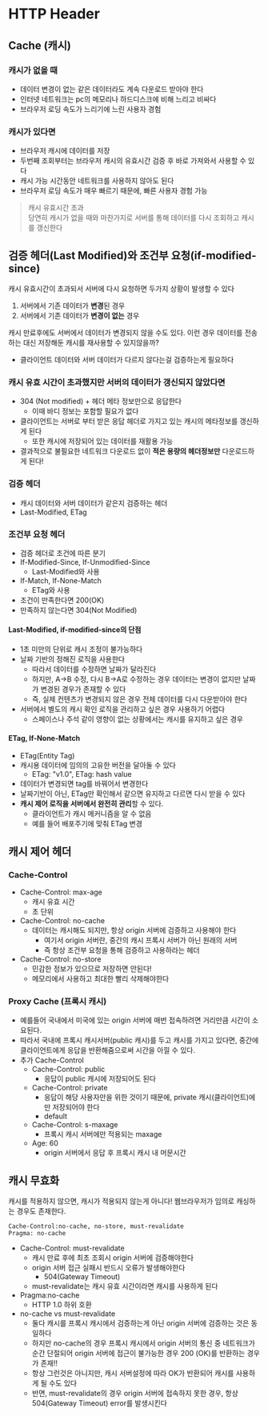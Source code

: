 # HTTP Header

## Cache (캐시)

### 캐시가 없을 때

- 데이터 변경이 없는 같은 데이터라도 계속 다운로드 받아야 한다
- 인터넷 네트워크는 pc의 메모리나 하드디스크에 비해 느리고 비싸다
- 브라우저 로딩 속도가 느리기에 느린 사용자 경험

### 캐시가 있다면

- 브라우저 캐시에 데이터를 저장
- 두번째 조회부터는 브라우저 캐시의 유효시간 검증 후 바로 가져와서 사용할 수 있다
- 캐시 가능 시간동안 네트워크를 사용하지 않아도 된다
- 브라우저 로딩 속도가 매우 빠르기 때문에, 빠른 사용자 경험 가능

> 캐시 유효시간 초과  
> 당연히 캐시가 없을 때와 마찬가지로 서버를 통해 데이터를 다시 조회하고 캐시를 갱신한다

## 검증 헤더(Last Modified)와 조건부 요청(if-modified-since)

캐시 유효시간이 초과되서 서버에 다시 요청하면 두가지 상황이 발생할 수 있다

1. 서버에서 기존 데이터가 **변경**된 경우
2. 서버에서 기존 데이터가 **변경이 없는** 경우

캐시 만료후에도 서버에서 데이터가 변경되지 않을 수도 있다.
이런 경우 데이터를 전송하는 대신 저장해둔 캐시를 재사용할 수 있지않을까?
- 클라이언트 데이터와 서버 데이터가 다르지 않다는걸 검증하는게 필요하다

### 캐시 유효 시간이 초과했지만 서버의 데이터가 갱신되지 않았다면

- 304 (Not modified) + 헤더 메타 정보만으로 응답한다
  - 이때 바디 정보는 포함할 필요가 없다
- 클라이언트는 서버로 부터 받은 응답 헤더로 가지고 있는 캐시의 메타정보를 갱신하게 된다
  - 또한 캐시에 저장되어 있는 데이터를 재활용 가능
- 결과적으로 불필요한 네트워크 다운로드 없이 **적은 용량의 헤더정보만** 다운로드하게 된다!

### 검증 헤더

- 캐시 데이터와 서버 데이터가 같은지 검증하는 헤더
- Last-Modified, ETag

### 조건부 요청 헤더

- 검증 헤더로 조건에 따른 분기
- If-Modified-Since, If-Unmodified-Since
  - Last-Modified와 사용
- If-Match, If-None-Match 
  - ETag와 사용
- 조건이 만족한다면 200(OK)
- 만족하지 않는다면 304(Not Modified)

#### Last-Modified, if-modified-since의 단점

- 1초 미만의 단위로 캐시 조정이 불가능하다
- 날짜 기반의 정해진 로직을 사용한다
  - 따라서 데이터를 수정하면 날짜가 달라진다
  - 하지만, A->B 수정, 다시 B->A로 수정하는 경우 데이터는 변경이 없지만 날짜가 변경된 경우가 존재할 수 있다
  - 즉, 실제 컨텐츠가 변경되지 않은 경우 전체 데이터를 다시 다운받아야 한다
- 서버에서 별도의 캐시 확인 로직을 관리하고 싶은 경우 사용하기 어렵다
  - 스페이스나 주석 같이 영향이 없는 상황에서는 캐시를 유지하고 싶은 경우

#### ETag, If-None-Match

- ETag(Entity Tag)
- 캐시용 데이터에 임의의 고유한 버전을 달아둘 수 있다
  - ETag: "v1.0", ETag: hash value
- 데이터가 변경되면 tag를 바꿔어서 변경한다
- 날짜기반이 아닌, ETag만 확인해서 같으면 유지하고 다르면 다시 받을 수 있다
- **캐시 제어 로직을 서버에서 완전히 관리**할 수 있다.
  - 클라이언트가 캐시 메커니즘을 알 수 없음
  - 예를 들어 배포주기에 맞춰 ETag 변경

## 캐시 제어 헤더

### Cache-Control

- Cache-Control: max-age
  - 캐시 유효 시간
  - 초 단위
- Cache-Control: no-cache
  - 데이터는 캐시해도 되지만, 항상 origin 서버에 검증하고 사용해야 한다
    - 여기서 origin 서버란, 중간의 캐시 프록시 서버가 아닌 원래의 서버
    - 즉 항상 조건부 요청을 통해 검증하고 사용하라는 헤더
- Cache-Control: no-store
  - 민감한 정보가 있으므로 저장하면 안된다!
  - 메모리에서 사용하고 최대한 빨리 삭제해야한다

### Proxy Cache (프록시 캐시)

- 예를들어 국내에서 미국에 있는 origin 서버에 매번 접속하려면 거리만큼 시간이 소요된다.
- 따라서 국내에 프록시 캐시서버(public 캐시)를 두고 캐시를 가지고 있다면, 중간에 클라이언트에게 응답을 반환해줌으로써 시간을 아낄 수 있다.
- 추가 Cache-Control
  - Cache-Control: public
    - 응답이 public 캐시에 저장되어도 된다
  - Cache-Control: private
    - 응답이 해당 사용자만을 위한 것이기 때문에, private 캐시(클라이언트)에만 저장되어야 한다
    - default
  - Cache-Control: s-maxage
    - 프록시 캐시 서버에만 적용되는 maxage
  - Age: 60
    - origin 서버에서 응답 후 프록시 캐시 내 머문시간

## 캐시 무효화

캐시를 적용하지 않으면, 캐시가 적용되지 않는게 아니다!
웹브라우저가 임의로 캐싱하는 경우도 존재한다.
```text
Cache-Control:no-cache, no-store, must-revalidate
Pragma: no-cache
```
- Cache-Control: must-revalidate
  - 캐시 만료 후에 최초 조회시 origin 서버에 검증해야한다
  - origin 서버 접근 실패시 반드시 오류가 발생해야한다
    - 504(Gateway Timeout)
  - must-revalidate는 캐시 유효 시간이라면 캐시를 사용하게 된다
- Pragma:no-cache
  - HTTP 1.0 하위 호환
- no-cache vs must-revalidate
  - 둘다 캐시를 프록시 캐시에서 검증하는게 아닌 origin 서버에 검증하는 것은 동일하다
  - 하지만 no-cache의 경우 프록시 캐시에서 origin 서버의 통신 중 네트워크가 순간 단절되어 origin 서버에 접근이 불가능한 경우
  200 (OK)를 반환하는 경우가 존재!!
  - 항상 그런것은 아니지만, 캐시 서버설정에 따라 OK가 반환되어 캐시를 사용하게 될 수도 있다 
  - 반면, must-revalidate의 경우 origin 서버에 접속하지 못한 경우, 항상 504(Gateway Timeout) error를 발생시킨다